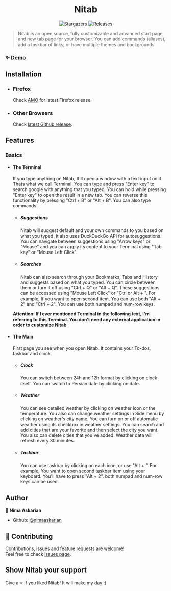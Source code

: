 <h1 align="center">Nitab</h1>
 <p align="center">
  
 <a href="https://github.com/nimaaskarian/nitab/stargazers">
   <img alt="Stargazers" src="https://img.shields.io/github/stars/nimaaskarian/nitab?style=for-the-badge&logo=starship&color=5D536B&logoColor=5D536B&labelColor=272838"></a>
   <a href="https://github.com/nimaaskarian/nitab/releases/latest">
   <img alt="Releases" src="https://img.shields.io/github/release/nimaaskarian/nitab?style=for-the-badge&logo=github&color=7d6b91&logoColor=7d6b91&labelColor=272838"/></a>
  
 </p>
  
 > Nitab is an open source, fully customizable and advanced start page and new tab page for your browser. You can add commands (aliases), add a taskbar of links, or have multiple themes and backgrounds.
  
### ✨ [Demo](https://nimaaskarian.github.io/nitab)
  
## Installation
  
- ### Firefox
  
   Check [AMO](https://addons.mozilla.org/en-US/firefox/addon/nitab/) for latest Firefox release.
  
- ### Other Browsers
  
   Check [latest Github release](https://github.com/nimaaskarian/nitab/releases).
  
## Features
  
### Basics

- #### The Terminal

  If you type anything on Nitab, It'll open a window with a text input on it. Thats what we call Terminal. You can type and press "Enter key" to search google with anything that you typed.
  You can hold while pressing "Enter key" to open the result in a new tab.
  You can reverse this functionality by pressing "Ctrl + B" or "Alt + B".
  You can also type commands. 

  - ##### Suggestions

    Nitab will suggest default and your own commands to you based on what you typed. It also uses DuckDuckGo API for autosuggestions. You can navigate between suggestions using "Arrow keys" or "Mouse" and you can apply its content to your Terminal using "Tab key" or "Mouse Left Click".

  - ##### Searches

    Nitab can also search through your Bookmarks, Tabs and History and suggests based on what you typed. You can circle between them or turn it off using "Ctrl + Q" or "Alt + Q".
    These suggestions can be accessed using "Mouse Left Click" or "Ctrl or Alt + <key of index of item>". For example, If you want to open second item, You can use both "Alt + 2" and "Ctrl + 2". You can use both numpad and num-row keys.

  **Attention: If I ever mentioned Terminal in the following text, I'm referring to this Terminal. You don't need any external application in order to customize Nitab**

- #### The Main

  First page you see when you open Nitab. It contains your To-dos, taskbar and clock.

  - ##### Clock

    You can switch between 24h and 12h format by clicking on clock itself.
    You can switch to Persian date by clicking on date.

  - ##### Weather

    You can see detailed weather by clicking on weather icon or the temperature. You also can change weather settings in Side menu by clicking on weather's city name.
    You can turn on or off automatic weather using its checkbox in weather settings.
    You can search and add cities that are your favorite and then select the city you want.
    You also can delete cities that you've added.
    Weather data will refresh every 30 minutes.

  - ##### Taskbar

    You can use taskbar by clicking on each icon, or use "Alt + <taskbar item index>". For example, You want to open second taskbar item using your keyboard. You'll have to press "Alt + 2". both numpad and num-row keys can be used.

## Author

👤 **Nima Askarian**

- Github: [@nimaaskarian](https://github.com/nimaaskarian)

## 🤝 Contributing

Contributions, issues and feature requests are welcome!<br />Feel free to check [issues page](https://github.com/nimaaskarian/nitab/issues).

## Show Nitab your support

Give a ⭐️ if you liked Nitab! It will make my day :)
